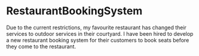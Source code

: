 # RestaurantBookingSystem
Due to the current restrictions, my favourite restaurant has changed their services to outdoor services in their courtyard. I have been hired to develop a new restaurant booking system for their customers to book seats before they come to the restaurant.
